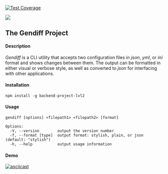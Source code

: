 [![Test Coverage](https://api.codeclimate.com/v1/badges/615aa62d7fac4ecfdbc0/test_coverage)](https://codeclimate.com/github/sol-un/backend-project-lvl2/test_coverage)

![](https://github.com/sol-un/backend-project-lvl2/workflows/NodeCI/badge.svg)

## The Gendiff Project

#### Description

_Gendiff_  is a CLI utility that accepts two configuration files in _json_, _yml_, or _ini_  format and shows changes between them. The output can be formatted in either visual or verbose style, as well as converted to _json_ for interfacing with other applications.

#### Installation

`npm install -g backend-project-lvl2`

#### Usage

```
gendiff [options] <filepath1> <filepath2> [format]

Options:
  -V, --version        output the version number
  -f, --format [type]  output format: stylish, plain, or json (default: "stylish")
  -h, --help           output usage information

```

#### Demo

[![asciicast](https://asciinema.org/a/EcKnfqP7CgM4m6gwuOW32VuZA.svg)](https://asciinema.org/a/EcKnfqP7CgM4m6gwuOW32VuZA)
